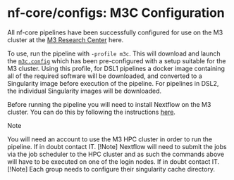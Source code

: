 # nf-core/configs: M3C Configuration

All nf-core pipelines have been successfully configured for use on the M3 cluster at the [M3 Research Center](https://www.medizin.uni-tuebingen.de/de/das-klinikum/einrichtungen/zentren/m3) here.

To use, run the pipeline with `-profile m3c`. This will download and launch the [`m3c.config`](../conf/m3c.config) which has been pre-configured with a setup suitable for the M3 cluster. Using this profile, for DSL1 pipelines a docker image containing all of the required software will be downloaded, and converted to a Singularity image before execution of the pipeline. For pipelines in DSL2, the individual Singularity images will be downloaded.

Before running the pipeline you will need to install Nextflow on the M3 cluster. You can do this by following the instructions [here](https://www.nextflow.io/).

> [!Note]
> You will need an account to use the M3 HPC cluster in order to run the pipeline. If in doubt contact IT.
> [!Note]
> Nextflow will need to submit the jobs via the job scheduler to the HPC cluster and as such the commands above will have to be executed on one of the login nodes. If in doubt contact IT.
> [!Note]
> Each group needs to configure their singularity cache directory.
